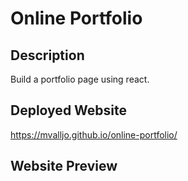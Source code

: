 # Online Portfolio
## Description
Build a portfolio page using react.
## Deployed Website
https://mvalljo.github.io/online-portfolio/
## Website Preview

